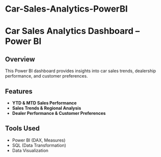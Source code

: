 # Car-Sales-Analytics-PowerBI

# Car Sales Analytics Dashboard – Power BI
## Overview
This Power BI dashboard provides insights into car sales trends, dealership performance, and customer preferences.

## Features
- **YTD & MTD Sales Performance**
- **Sales Trends & Regional Analysis**
- **Dealer Performance & Customer Preferences**

## Tools Used
- Power BI (DAX, Measures)
- SQL (Data Transformation)
- Data Visualization


